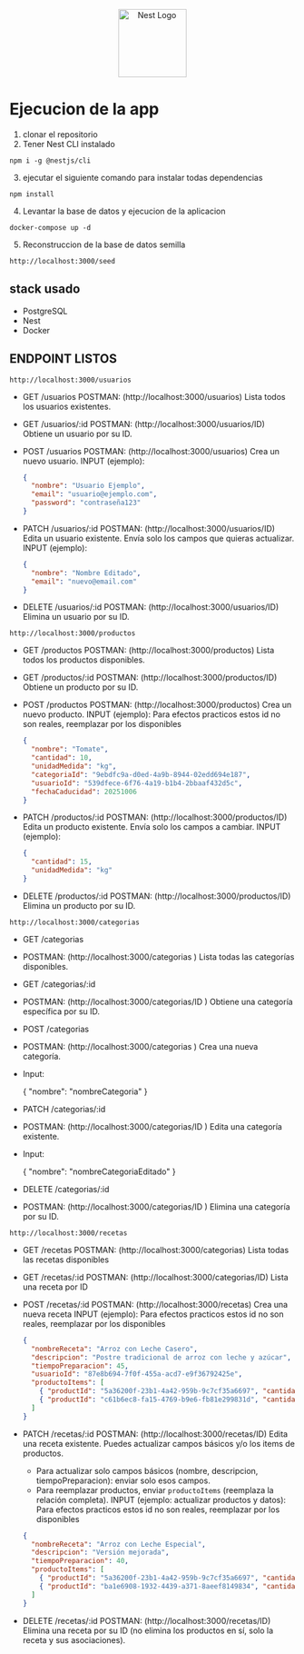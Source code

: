 <p align="center">
  <a href="http://nestjs.com/" target="blank"><img src="https://nestjs.com/img/logo-small.svg" width="120" alt="Nest Logo" /></a>
</p>

# Ejecucion de la app

1. clonar el repositorio
2. Tener Nest CLI instalado
```
npm i -g @nestjs/cli
```
3. ejecutar el siguiente comando para instalar todas dependencias
```
npm install

```
4. Levantar la base de datos y ejecucion de la aplicacion
```
docker-compose up -d 
```
5. Reconstruccion de la base de datos semilla
```
http://localhost:3000/seed
```

## stack usado
* PostgreSQL
* Nest
* Docker
## ENDPOINT LISTOS
```
http://localhost:3000/usuarios
```
* GET /usuarios
  POSTMAN: (http://localhost:3000/usuarios)
  Lista todos los usuarios existentes.

* GET /usuarios/:id
  POSTMAN: (http://localhost:3000/usuarios/ID)
  Obtiene un usuario por su ID.

* POST /usuarios
  POSTMAN: (http://localhost:3000/usuarios)
  Crea un nuevo usuario.
  INPUT (ejemplo):
  ```json
  {
    "nombre": "Usuario Ejemplo",
    "email": "usuario@ejemplo.com",
    "password": "contraseña123"
  }
  ```

* PATCH /usuarios/:id
  POSTMAN: (http://localhost:3000/usuarios/ID)
  Edita un usuario existente. Envía solo los campos que quieras actualizar.
  INPUT (ejemplo):
  ```json
  {
    "nombre": "Nombre Editado",
    "email": "nuevo@email.com"
  }
  ```

* DELETE /usuarios/:id
  POSTMAN: (http://localhost:3000/usuarios/ID)
  Elimina un usuario por su ID.

```
http://localhost:3000/productos
```
* GET /productos
  POSTMAN: (http://localhost:3000/productos)
  Lista todos los productos disponibles.

* GET /productos/:id
  POSTMAN: (http://localhost:3000/productos/ID)
  Obtiene un producto por su ID.

* POST /productos
  POSTMAN: (http://localhost:3000/productos)
  Crea un nuevo producto.
  INPUT (ejemplo): Para efectos practicos estos id no son reales, reemplazar por los disponibles
  ```json
  {
    "nombre": "Tomate",
    "cantidad": 10,
    "unidadMedida": "kg",
    "categoriaId": "9ebdfc9a-d0ed-4a9b-8944-02edd694e187",
    "usuarioId": "539dfece-6f76-4a19-b1b4-2bbaaf432d5c",
    "fechaCaducidad": 20251006
  }
  ```

* PATCH /productos/:id
  POSTMAN: (http://localhost:3000/productos/ID)
  Edita un producto existente. Envía solo los campos a cambiar.
  INPUT (ejemplo):
  ```json
  {
    "cantidad": 15,
    "unidadMedida": "kg"
  }
  ```

* DELETE /productos/:id
  POSTMAN: (http://localhost:3000/productos/ID)
  Elimina un producto por su ID.

```
http://localhost:3000/categorias
```
* GET /categorias
* POSTMAN: (http://localhost:3000/categorias
  )
  Lista todas las categorías disponibles.

* GET /categorias/:id
* POSTMAN: (http://localhost:3000/categorias/ID
  )
  Obtiene una categoría específica por su ID.

* POST /categorias
* POSTMAN: (http://localhost:3000/categorias
  )
  Crea una nueva categoría.

* Input:

  {
    "nombre": "nombreCategoria"
  }


* PATCH /categorias/:id
* POSTMAN: (http://localhost:3000/categorias/ID
  )
  Edita una categoría existente.

* Input:

  {
    "nombre": "nombreCategoriaEditado"
  }


* DELETE /categorias/:id
* POSTMAN: (http://localhost:3000/categorias/ID
)
  Elimina una categoría por su ID.

```
http://localhost:3000/recetas
```
* GET /recetas
    POSTMAN: (http://localhost:3000/categorias)
    Lista todas las recetas disponibles

* GET /recetas/:id
    POSTMAN: (http://localhost:3000/categorias/ID)
    Lista una receta por ID

* POST /recetas/:id
    POSTMAN: (http://localhost:3000/recetas)
    Crea una nueva receta
    INPUT (ejemplo): Para efectos practicos estos id no son reales, reemplazar por los disponibles
    ```json
    {
      "nombreReceta": "Arroz con Leche Casero",
      "descripcion": "Postre tradicional de arroz con leche y azúcar",
      "tiempoPreparacion": 45,
      "usuarioId": "87e8b694-7f0f-455a-acd7-e9f36792425e",
      "productoItems": [
        { "productId": "5a36200f-23b1-4a42-959b-9c7cf35a6697", "cantidadUsada": 0.25, "unidad": "kg" },
        { "productId": "c61b6ec8-fa15-4769-b9e6-fb81e299831d", "cantidadUsada": 1, "unidad": "litros" }
      ]
    }
    ```

* PATCH /recetas/:id
    POSTMAN: (http://localhost:3000/recetas/ID)
    Edita una receta existente. Puedes actualizar campos básicos y/o los items de productos.
    - Para actualizar solo campos básicos (nombre, descripcion, tiempoPreparacion): enviar solo esos campos.
    - Para reemplazar productos, enviar `productoItems` (reemplaza la relación completa).
    INPUT (ejemplo: actualizar productos y datos): Para efectos practicos estos id no son reales, reemplazar por los disponibles
    ```json
    {
      "nombreReceta": "Arroz con Leche Especial",
      "descripcion": "Versión mejorada",
      "tiempoPreparacion": 40,
      "productoItems": [
        { "productId": "5a36200f-23b1-4a42-959b-9c7cf35a6697", "cantidadUsada": 0.3, "unidad": "kg" },
        { "productId": "ba1e6908-1932-4439-a371-8aeef8149834", "cantidadUsada": 0.15, "unidad": "kg" }
      ]
    }
    ```

* DELETE /recetas/:id
    POSTMAN: (http://localhost:3000/recetas/ID)
    Elimina una receta por su ID (no elimina los productos en sí, solo la receta y sus asociaciones).